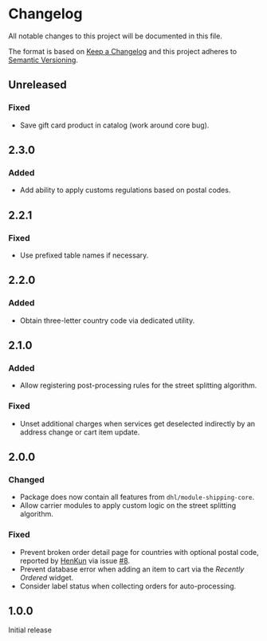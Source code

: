 # Changelog
All notable changes to this project will be documented in this file.

The format is based on [Keep a Changelog](http://keepachangelog.com/en/1.0.0/)
and this project adheres to [Semantic Versioning](http://semver.org/spec/v2.0.0.html).

## Unreleased

### Fixed

- Save gift card product in catalog (work around core bug).

## 2.3.0

### Added

- Add ability to apply customs regulations based on postal codes.

## 2.2.1

### Fixed

- Use prefixed table names if necessary.

## 2.2.0

### Added

- Obtain three-letter country code via dedicated utility.

## 2.1.0

### Added

- Allow registering post-processing rules for the street splitting algorithm.

### Fixed

- Unset additional charges when services get deselected indirectly by an address change or cart item update.

## 2.0.0

### Changed

- Package does now contain all features from `dhl/module-shipping-core`.
- Allow carrier modules to apply custom logic on the street splitting algorithm.

### Fixed

- Prevent broken order detail page for countries with optional postal code, reported by
  [HenKun](https://github.com/HenKun) via issue [#8](https://github.com/netresearch/dhl-module-shipping-core/issues/8).
- Prevent database error when adding an item to cart via the _Recently Ordered_ widget.
- Consider label status when collecting orders for auto-processing.

## 1.0.0

Initial release 
